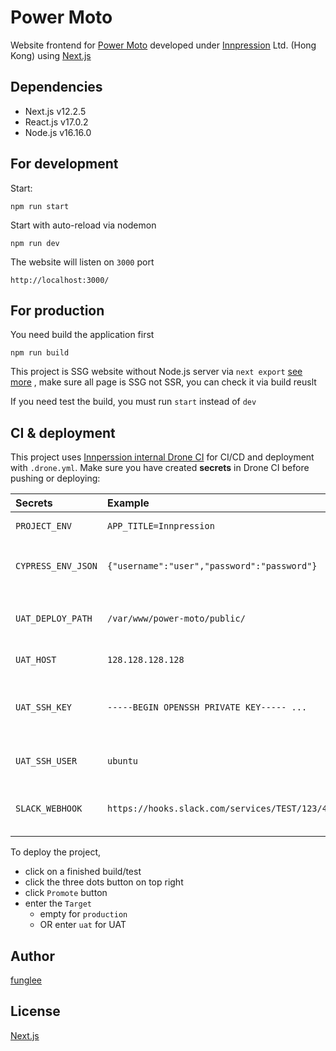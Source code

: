 # Power Moto

Website frontend for [Power Moto](http://powermoto.innpressionhost.com) developed under [Innpression](https://www.innpression.com) Ltd. (Hong Kong) using [Next.js](https://nextjs.org)
 
## Dependencies

* Next.js v12.2.5
* React.js v17.0.2
* Node.js v16.16.0

## For development

Start:
```
npm run start
```

Start with auto-reload via nodemon
```
npm run dev
```

The website will listen on `3000` port
```
http://localhost:3000/
```

## For production

You need build the application first
```
npm run build
```

This project is SSG website without Node.js server via `next export` [see more](https://nextjs.org/docs/advanced-features/static-html-export)
, make sure all page is SSG not SSR, you can check it via build reuslt

If you need test the build, you must run `start` instead of `dev`

## CI & deployment

This project uses [Innperssion internal Drone CI](https://drone.innpression.com/) for CI/CD and deployment with `.drone.yml`. Make sure you have created **secrets** in Drone CI before pushing or deploying:

| Secrets | Example | Description |
| :--- | :--- | :--- |
| `PROJECT_ENV` | `APP_TITLE=Innpression` | **Required**. The content of `.env` |
| `CYPRESS_ENV_JSON` | `{"username":"user","password":"password"}` | **Required**. The minified JSON string of `cypress.env.json` |
| `UAT_DEPLOY_PATH` | `/var/www/power-moto/public/` | **Required**. The target folder of UAT deployment (end with slash) |
| `UAT_HOST` | `128.128.128.128` | **Required**. UAT server host |
| `UAT_SSH_KEY` | `-----BEGIN OPENSSH PRIVATE KEY----- ...` | **Required**. UAT server SSH private key (without passphrase) |
| `UAT_SSH_USER` | `ubuntu` | **Required**. UAT server SSH username |
| `SLACK_WEBHOOK` | `https://hooks.slack.com/services/TEST/123/456` | **Optional**. Drone CI Slack notification webhook |

To deploy the project,
- click on a finished build/test
- click the three dots button on top right
- click `Promote` button
- enter the `Target` 
    - empty for `production`
    - OR enter `uat` for UAT

## Author

[funglee](fung@innpression.com)

## License

[Next.js](https://github.com/vercel/next.js/blob/canary/license.md)